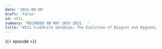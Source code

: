 ```yaml
---
date: '2021-08-20'
draft: 'false'
id: e511
summary: 'RECORDED ON MAY 10th 2021.  '
title: "#511 C\xE9cile Sarabian: The Evolution of Disgust and Hygiene, and Conservation"
---
```

{{< episode >}}
